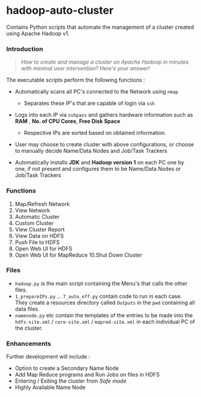 # hadoop-auto-cluster
Contains Python scripts that automate the management of a cluster created using Apache Hadoop v1.

### Introduction
> *How to create and manage a cluster on Apache Hadoop in minutes with minimal user intervention?
Here's your answer!*

The executable scripts perform the following functions :

- Automatically scans all PC's connected to the Network using `nmap`
    - Separates these IP's that are capable of login via `ssh`

- Logs into each IP via `sshpass` and gathers hardware information such as **RAM** , **No. of CPU Cores**, **Free Disk Space**
    - Respective IPs are sorted based on obtained information. 

- User may choose to create cluster with above configurations, or choose to manually decide Name/Data Nodes and Job/Task Trackers

- Automatically installs **JDK** and **Hadoop version 1** on each PC one by one, if not present and configures them to be Name/Data Nodes or Job/Task Trackers

### Functions

1. Map/Refresh Network
2. View Network
3. Automatic Cluster
4. Custom Cluster
5. View Cluster Report
6. View Data on HDFS
7. Push File to HDFS
8. Open Web UI for HDFS
9. Open Web UI for MapReduce
10.Shut Down Cluster 

### Files

- `hadoop.py` is the main script containing the Menu's that calls the other files.
- `1_prepareIPs.py` ... `7_auto_off.py` contain code to run in each case. They create a resources directory called `Outputs` in the `pwd` containing all data files.
- `namenode.py` etc contain the templates of the entries to be made into the `hdfs-site.xml` / `core-site.xml` / `mapred-site.xml` in each individual PC of the cluster.

### Enhancements 

Further development will include :

- Option to create a Secondary Name Node
- Add Map Reduce programs and Run Jobs on files in HDFS
- Entering / Exiting the cluster from *Safe mode*
- Highly Available Name Node

